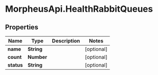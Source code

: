 # MorpheusApi.HealthRabbitQueues

## Properties

Name | Type | Description | Notes
------------ | ------------- | ------------- | -------------
**name** | **String** |  | [optional] 
**count** | **Number** |  | [optional] 
**status** | **String** |  | [optional] 


